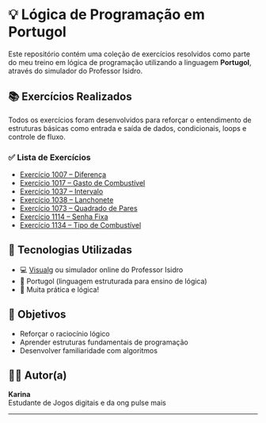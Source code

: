 # 💡 Lógica de Programação em Portugol

Este repositório contém uma coleção de exercícios resolvidos como parte do meu treino em lógica de programação utilizando a linguagem **Portugol**, através do simulador do Professor Isidro.

## 📚 Exercícios Realizados

Todos os exercícios foram desenvolvidos para reforçar o entendimento de estruturas básicas como entrada e saída de dados, condicionais, loops e controle de fluxo.

### ✅ Lista de Exercícios

- [Exercício 1007 – Diferença](http://portugol.professorisidro.com.br/exercicios/view.php?id=1007)
- [Exercício 1017 – Gasto de Combustível](http://portugol.professorisidro.com.br/exercicios/view.php?id=1017)
- [Exercício 1037 – Intervalo](http://portugol.professorisidro.com.br/exercicios/view.php?id=1037)
- [Exercício 1038 – Lanchonete](http://portugol.professorisidro.com.br/exercicios/view.php?id=1038)
- [Exercício 1073 – Quadrado de Pares](http://portugol.professorisidro.com.br/exercicios/view.php?id=1073)
- [Exercício 1114 – Senha Fixa](http://portugol.professorisidro.com.br/exercicios/view.php?id=1114)
- [Exercício 1134 – Tipo de Combustível](http://portugol.professorisidro.com.br/exercicios/view.php?id=1134)

## 🔧 Tecnologias Utilizadas

- 💻 [Visualg](https://visualg3.com.br/) ou simulador online do Professor Isidro
- 📑 Portugol (linguagem estruturada para ensino de lógica)
- 🧠 Muita prática e lógica!

## 🎯 Objetivos

- Reforçar o raciocínio lógico
- Aprender estruturas fundamentais de programação
- Desenvolver familiaridade com algoritmos

## 👩‍💻 Autor(a)

**Karina**  
Estudante de Jogos digitais e da ong pulse mais 

---


